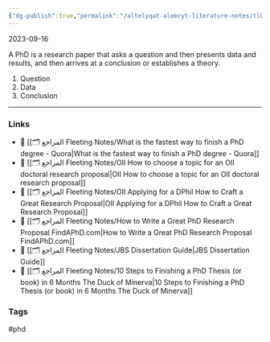 ```yaml
---
{"dg-publish":true,"permalink":"/altelyqat-alemryt-literature-notes/tlb-alelm-knowledge/doing-a-phd/"}
---
```


2023-09-16

A PhD is a research paper that asks a question and then presents data and results, and then arrives at a conclusion or establishes a theory.

1) Question
2) Data
3) Conclusion

---------------
### Links 
- 📄 [[🗂️ المراجع Fleeting Notes/What is the fastest way to finish a PhD degree - Quora\|What is the fastest way to finish a PhD degree - Quora]]
- 📄 [[🗂️ المراجع Fleeting Notes/OII  How to choose a topic for an OII doctoral research proposal\|OII  How to choose a topic for an OII doctoral research proposal]]
- 📄 [[🗂️ المراجع Fleeting Notes/OII  Applying for a DPhil How to Craft a Great Research Proposal\|OII  Applying for a DPhil How to Craft a Great Research Proposal]]
- 📄 [[🗂️ المراجع Fleeting Notes/How to Write a Great PhD Research Proposal  FindAPhD.com\|How to Write a Great PhD Research Proposal  FindAPhD.com]]
- 📄 [[🗂️ المراجع Fleeting Notes/JBS Dissertation Guide\|JBS Dissertation Guide]]
- 📄 [[🗂️ المراجع Fleeting Notes/10 Steps to Finishing a PhD Thesis (or book) in 6 Months  The Duck of Minerva\|10 Steps to Finishing a PhD Thesis (or book) in 6 Months  The Duck of Minerva]]

### Tags
#phd 

